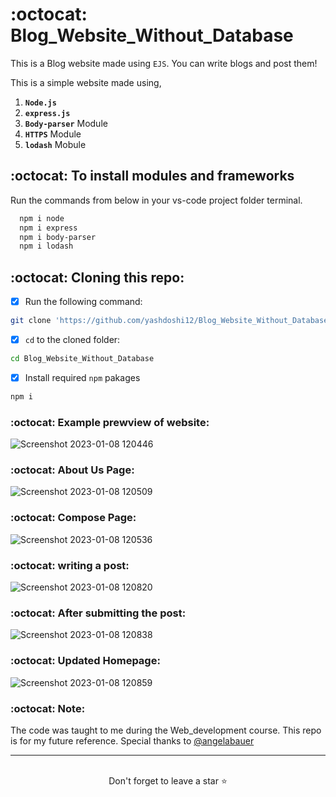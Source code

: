 # :octocat: Blog_Website_Without_Database

This is a Blog website made using `EJS`. You can write blogs and post them!

This is a simple website made using,

1. <b>`Node.js`</b> 
2. <b>`express.js`</b>
3. <b>`Body-parser`</b> Module
4. <b>`HTTPS`</b> Module
5. <b>`lodash`</b> Mobule


## :octocat: To install modules and frameworks


Run the commands from below in your vs-code project folder terminal.
```bash
  npm i node
  npm i express
  npm i body-parser
  npm i lodash
```

## :octocat: Cloning this repo:
- [x] Run the following command:
```bash 
git clone 'https://github.com/yashdoshi12/Blog_Website_Without_Database.git' 
```
- [x] `cd` to the cloned folder:
```bash 
cd Blog_Website_Without_Database
```
- [x] Install required `npm` pakages
```bash 
npm i
```

### :octocat: Example prewview of website:
![Screenshot 2023-01-08 120446](https://user-images.githubusercontent.com/39629707/211184306-ac181f9b-f877-4bac-8c5e-079187ba141f.jpg)

### :octocat: About Us Page:
![Screenshot 2023-01-08 120509](https://user-images.githubusercontent.com/39629707/211184324-d1ac5e20-74a3-46fe-b27d-c320e5ac367c.jpg)

### :octocat: Compose Page:
![Screenshot 2023-01-08 120536](https://user-images.githubusercontent.com/39629707/211184337-a5c477ff-3b3f-4ec4-8b5e-2d99dc8ac6f9.jpg)

### :octocat: writing a post:
![Screenshot 2023-01-08 120820](https://user-images.githubusercontent.com/39629707/211184346-a3483f02-369a-46ff-9108-b7bfe9cd045f.jpg)

### :octocat: After submitting the post:
![Screenshot 2023-01-08 120838](https://user-images.githubusercontent.com/39629707/211184360-d3dcf620-be10-4d3e-8ff5-2e2023b7b662.jpg)

### :octocat: Updated Homepage:
![Screenshot 2023-01-08 120859](https://user-images.githubusercontent.com/39629707/211184393-7a4e3952-b5f5-4e6c-a0ac-e7f3fa12068c.jpg)


### :octocat: Note:
The code was taught to me during the Web_development course. This repo is for my future reference. 
Special thanks to [@angelabauer](https://github.com/angelabauer)
<hr />
<br />

<div align="center">Don't forget to leave a star ⭐️</div>

